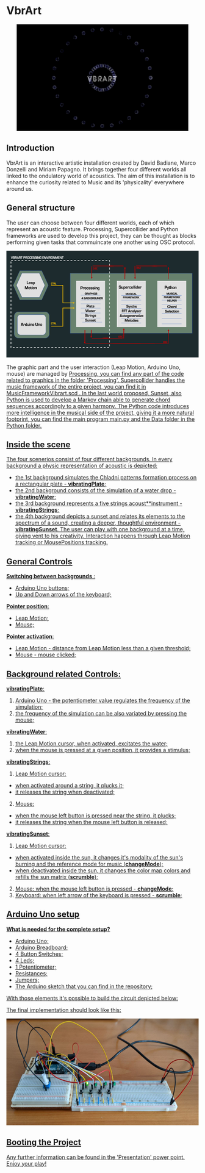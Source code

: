 # VbrArt

<p align ="center" > <img width ="450" height ="280" src = "/readme_images/first.png"> </p>

## Introduction

VbrArt is an interactive artistic installation created by David Badiane, Marco Donzelli and Miriam Papagno. It brings together four different worlds all linked to the ondulatory world of acoustics. The aim of this installation is to enhance the curiosity related to Music and its 'physicality' everywhere around us. 

## General structure
The user can choose between four different worlds, each of which represent an acoustic feature. 
Processing, Supercollider and Python frameworks are used to develop this project, they can be thought as blocks performing given tasks that commuincate one another using OSC protocol.
<p align ="center" > <img width ="600" height ="280" src = "/readme_images/blockDiagram.PNG"> </p>
The graphic part and the user interaction (Leap Motion, Arduino Uno, mouse) are managed by <u>Processing<u>, you can find any part of the code related to graphics in the folder 'Processing'. 
<u>Supercollider<u> handles the music framework of the entire project, you can find it in MusicFrameworkVibrart.scd .
In the last world proposed, Sunset, also <u>Python<u> is used to develop a Markov chain able to generate chord sequences accordingly to a given harmony. 
The Python code introduces more intelligence in the musical side of the project, giving it a more natural footprint, you can find the main program main.py and the Data folder in the Python folder.

## Inside the scene
The four scenerios consist of four different backgrounds. 
In every background a physic representation of acoustic is depicted: 
* the 1st background simulates the Chladni patterns formation process  on a rectangular plate  - **vibratingPlate**; 
* the 2nd background consists of the simulation of a water drop - **vibratingWater**;
* the 3rd background represents a five strings acoust**instrument - **vibratingStrings**;
* the 4th background depicts a sunset and relates its elements to the spectrum of a sound, creating a deeper, thoughtful environment - **vibratingSunset**.
The user can play with one background at a time, giving vent to his creativity.
Interaction happens through Leap Motion tracking or MousePositions tracking.

## General Controls
**Switching between backgrounds** :
* Arduino Uno buttons;
* Up and Down arrows of the keyboard;

**Pointer position**:
* Leap Motion;
* Mouse;

**Pointer activation**:
* Leap Motion - distance from Leap Motion less than a given threshold;
* Mouse - mouse clicked;
 
## Background related Controls:
**vibratingPlate**:
1. Arduino Uno - the potentiometer value regulates the frequency of the simulation;
2. the frequency of the simulation can be also variated by pressing the mouse;

**vibratingWater**:
1. the Leap Motion cursor, when activated, excitates the water;
2. when the mouse is pressed at a given position, it provides a stimulus; 

**vibratingStrings**:
1. Leap Motion cursor:
  * when activated around a string, it plucks it; 
  * it releases the string when deactivated;
2. Mouse:
  * when the mouse left button is pressed near the string, it plucks; 
  * it releases the string when the mouse left button is released;

**vibratingSunset**:
1. Leap Motion cursor:
  * when activated inside the sun, it changes it's modality of the sun's burning and the reference mode for music (**changeMode**); 
  * when deactivated inside the sun, it changes the color map colors and refills the sun matrix (**scrumble**);
2. Mouse: when the mouse left button is pressed - **changeMode**;
3. Keyboard: when left arrow of the keyboard is pressed - **scrumble**;

## Arduino Uno setup
**What is needed for the complete setup?**
* Arduino Uno;
* Arduino Breadboard;
* 4 Button Switches;
* 4 Leds;
* 1 Potentiometer;
* Resistances;
* Jumpers;
* The Arduino sketch that you can find in the repository;

With those elements it's possible to build the circuit depicted below:

The final implementation should look like this:
<p align ="center" > <img width ="600" height ="280" src = "/readme_images/arduino_real.jpg"> </p>

## Booting the Project


Any further information can be found in the 'Presentation' power point.
Enjoy your play!

